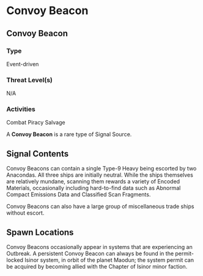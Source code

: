 # Convoy Beacon
## Convoy Beacon

### Type

Event-driven

### Threat Level(s)

N/A

### Activities

Combat
Piracy
Salvage

A **Convoy Beacon** is a rare type of Signal Source.

## Signal Contents

Convoy Beacons can contain a single Type-9 Heavy being escorted by two Anacondas. All three ships are initially neutral. While the ships themselves are relatively mundane, scanning them rewards a variety of Encoded Materials, occasionally including hard-to-find data such as Abnormal Compact Emissions Data and Classified Scan Fragments.

Convoy Beacons can also have a large group of miscellaneous trade ships without escort.

## Spawn Locations

Convoy Beacons occasionally appear in systems that are experiencing an Outbreak. A persistent Convoy Beacon can always be found in the permit-locked Isinor system, in orbit of the planet Maodun; the system permit can be acquired by becoming allied with the Chapter of Isinor minor faction.